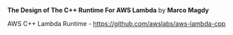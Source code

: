 **The Design of The C++ Runtime For AWS Lambda** by **Marco Magdy**

AWS C++ Lambda Runtime - https://github.com/awslabs/aws-lambda-cpp
